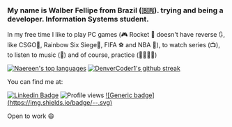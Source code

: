 ### My name is Walber Fellipe from Brazil (🇧🇷). trying and being a developer. Information Systems student.

In my free time I like to play PC games (🎮 Rocket 🚀 doesn't have reverse 🔃, like CSGO🔫, Rainbow Six Siege🔫, FIFA ⚽ and NBA 🏀), to watch series (📺), to listen to music (🎵) and of course, practice (👨🏻‍💻🚀)

[![Naereen's top languages](https://github-readme-stats.vercel.app/api/top-langs/?username=WalberFellipe&theme=blue-green)](https://github.com/WalberFellipe/github-readme-stats)
[![DenverCoder1's github streak](https://github-readme-streak-stats.herokuapp.com/?user=WalberFellipe&theme=blue-green)](https://github.com/WalberFellipe/github-readme-streak-stats)

You can find me at:

[![Linkedin Badge](https://img.shields.io/badge/-LinkedIn-blue?style=flat-square&logo=Linkedin&logoColor=white&link=https://www.linkedin.com/in/walber-fellipe-579549165/)](https://www.linkedin.com/in/walber-fellipe-579549165/)  ![Profile views](https://gpvc.arturio.dev/Naereen)
[![Generic badge](https://img.shields.io/badge/<PORTFOLIO>-<CLICK ME>-<GREEN>.svg)](https://walberfellipe.github.io/)



Open to work 😄
<!--
**WalberFellipe/WalberFellipe** is a ✨ _special_ ✨ repository because its `README.md` (this file) appears on your GitHub profile.
